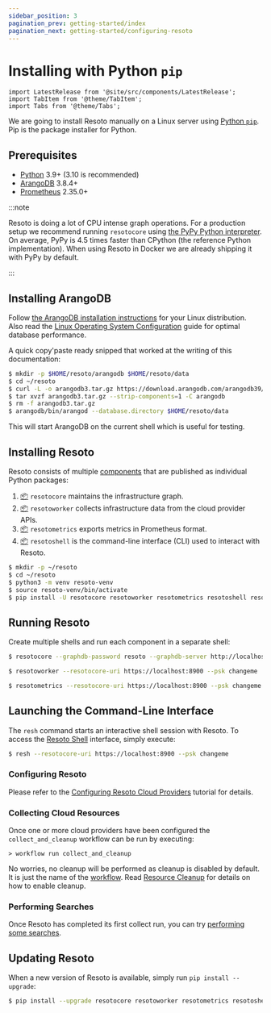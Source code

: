 ```yaml
---
sidebar_position: 3
pagination_prev: getting-started/index
pagination_next: getting-started/configuring-resoto
---
```


# Installing with Python `pip`

```mdx-code-block
import LatestRelease from '@site/src/components/LatestRelease';
import TabItem from '@theme/TabItem';
import Tabs from '@theme/Tabs';
```

We are going to install Resoto manually on a Linux server using [Python `pip`](https://pip.pypa.io/). Pip is the package installer for Python.

## Prerequisites

- [Python](https://python.org) 3.9+ (3.10 is recommended)
- [ArangoDB](https://arangodb.com) 3.8.4+
- [Prometheus](https://prometheus.io) 2.35.0+

:::note

Resoto is doing a lot of CPU intense graph operations. For a production setup we recommend running `resotocore` using [the PyPy Python interpreter](https://www.pypy.org/). On average, PyPy is 4.5 times faster than CPython (the reference Python implementation). When using Resoto in Docker we are already shipping it with PyPy by default.

:::

## Installing ArangoDB

Follow [the ArangoDB installation instructions](https://www.arangodb.com/docs/stable/getting-started-installation.html) for your Linux distribution. Also read the [Linux Operating System Configuration](https://www.arangodb.com/docs/stable/installation-linux-osconfiguration.html) guide for optimal database performance.

A quick copy'paste ready snipped that worked at the writing of this documentation:

```bash
$ mkdir -p $HOME/resoto/arangodb $HOME/resoto/data
$ cd ~/resoto
$ curl -L -o arangodb3.tar.gz https://download.arangodb.com/arangodb39/Community/Linux/arangodb3-linux-3.9.1.tar.gz
$ tar xvzf arangodb3.tar.gz --strip-components=1 -C arangodb
$ rm -f arangodb3.tar.gz
$ arangodb/bin/arangod --database.directory $HOME/resoto/data
```

This will start ArangoDB on the current shell which is useful for testing.

## Installing Resoto

Resoto consists of multiple [components](../concepts/components/index.md) that are published as individual Python packages:

1. [📦](https://pypi.org/project/resotocore/) `resotocore` maintains the infrastructure graph.
2. [📦](https://pypi.org/project/resotoworker/) `resotoworker` collects infrastructure data from the cloud provider APIs.
3. [📦](https://pypi.org/project/resotometrics/) `resotometrics` exports metrics in Prometheus format.
4. [📦](https://pypi.org/project/resotoshell/) `resotoshell` is the command-line interface (CLI) used to interact with Resoto.

```bash title="Installing Resoto using pip"
$ mkdir -p ~/resoto
$ cd ~/resoto
$ python3 -m venv resoto-venv
$ source resoto-venv/bin/activate
$ pip install -U resotocore resotoworker resotometrics resotoshell resoto-plugins
```

## Running Resoto

Create multiple shells and run each component in a separate shell:

<Tabs>
<TabItem value="resotocore" label="resotocore">

```bash
$ resotocore --graphdb-password resoto --graphdb-server http://localhost:8529 --psk changeme
```

</TabItem>
<TabItem value="resotoworker" label="resotoworker">

```bash
$ resotoworker --resotocore-uri https://localhost:8900 --psk changeme
```

</TabItem>
<TabItem value="resotometrics" label="resotometrics">

```bash
$ resotometrics --resotocore-uri https://localhost:8900 --psk changeme
```

</TabItem>
</Tabs>

## Launching the Command-Line Interface

The `resh` command starts an interactive shell session with Resoto. To access the [Resoto Shell](../concepts/components/shell.md) interface, simply execute:

```bash
$ resh --resotocore-uri https://localhost:8900 --psk changeme
```

### Configuring Resoto

Please refer to the [Configuring Resoto Cloud Providers](./configuring-resoto.md#configuring-cloud-providers) tutorial for details.

### Collecting Cloud Resources

Once one or more cloud providers have been configured the `collect_and_cleanup` workflow can be run by executing:

```
> workflow run collect_and_cleanup
```

No worries, no cleanup will be performed as cleanup is disabled by default. It is just the name of the [workflow](../concepts/automation/workflow.md). Read [Resource Cleanup](cleanup.md) for details on how to enable cleanup.

### Performing Searches

Once Resoto has completed its first collect run, you can try [performing some searches](./performing-searches.md).

## Updating Resoto

When a new version of Resoto is available, simply run `pip install --upgrade`:

```bash
$ pip install --upgrade resotocore resotoworker resotometrics resotoshell resoto-plugins
```
